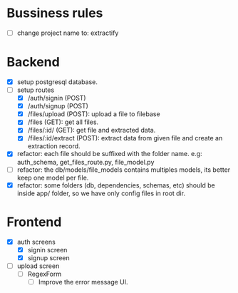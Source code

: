 # Bussiness rules

- [ ] change project name to: extractify

# Backend

- [x] setup postgresql database.
- [ ] setup routes
  - [x] /auth/signin (POST)
  - [x] /auth/signup (POST)
  - [x] /files/upload (POST): upload a file to filebase
  - [x] /files (GET): get all files.
  - [x] /files/:id/ (GET): get file and extracted data.
  - [x] /files/:id/extract (POST): extract data from given file and create an extraction record.
- [x] refactor: each file should be suffixed with the folder name. e.g: auth_schema, get_files_route.py, file_model.py
- [ ] refactor: the db/models/file_models contains multiples models, its better keep one model per file.
- [x] refactor: some folders (db, dependencies, schemas, etc) should be inside app/ folder, so we have only config files in root dir.

# Frontend

- [x] auth screens
  - [x] signin screen
  - [x] signup screen
- [ ] upload screen
  - [ ] RegexForm
     - [ ] Improve the error message UI.
